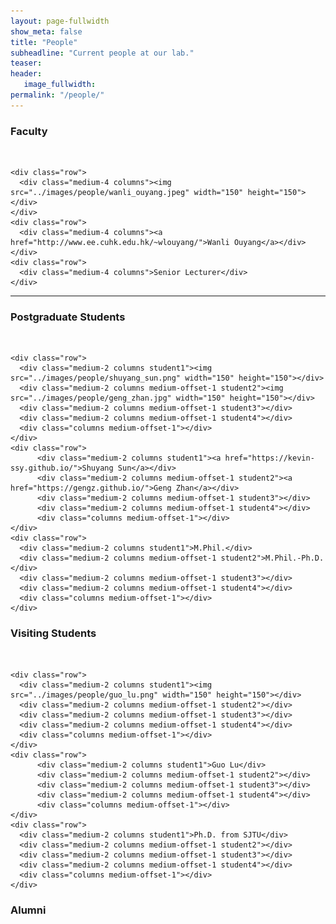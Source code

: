 ```yaml
---
layout: page-fullwidth
show_meta: false
title: "People"
subheadline: "Current people at our lab."
teaser: 
header:
   image_fullwidth: 
permalink: "/people/"
---
```




<div class="row">
	<div class="row">
		<h3>Faculty</h3>
		<br/>
	</div>
	
	<div class="row">
	  <div class="medium-4 columns"><img src="../images/people/wanli_ouyang.jpeg" width="150" height="150"></div>
	</div>
	<div class="row">
	  <div class="medium-4 columns"><a href="http://www.ee.cuhk.edu.hk/~wlouyang/">Wanli Ouyang</a></div>
	</div>
	<div class="row">
	  <div class="medium-4 columns">Senior Lecturer</div>
	</div>
</div>


---
<div class="row">
	<div class="row">
		<h3 class="medium-12">Postgraduate Students</h3>
		<br/>
	</div>
	
	<div class="row">
	  <div class="medium-2 columns student1"><img src="../images/people/shuyang_sun.png" width="150" height="150"></div>
	  <div class="medium-2 columns medium-offset-1 student2"><img src="../images/people/geng_zhan.jpg" width="150" height="150"></div>
	  <div class="medium-2 columns medium-offset-1 student3"></div>
	  <div class="medium-2 columns medium-offset-1 student4"></div>
	  <div class="columns medium-offset-1"></div>
	</div>
	<div class="row">
		  <div class="medium-2 columns student1"><a href="https://kevin-ssy.github.io/">Shuyang Sun</a></div>
		  <div class="medium-2 columns medium-offset-1 student2"><a href="https://gengz.github.io/">Geng Zhan</a></div>
		  <div class="medium-2 columns medium-offset-1 student3"></div>
		  <div class="medium-2 columns medium-offset-1 student4"></div>
		  <div class="columns medium-offset-1"></div>
	</div>
	<div class="row">
	  <div class="medium-2 columns student1">M.Phil.</div>
	  <div class="medium-2 columns medium-offset-1 student2">M.Phil.-Ph.D.</div>
	  <div class="medium-2 columns medium-offset-1 student3"></div>
	  <div class="medium-2 columns medium-offset-1 student4"></div>
	  <div class="columns medium-offset-1"></div>
	</div>
</div>

<div class="row">
	<div class="row">
		<h3 class="medium-12">Visiting Students</h3>
		<br/>
	</div>
	
	<div class="row">
	  <div class="medium-2 columns student1"><img src="../images/people/guo_lu.png" width="150" height="150"></div>
	  <div class="medium-2 columns medium-offset-1 student2"></div>
	  <div class="medium-2 columns medium-offset-1 student3"></div>
	  <div class="medium-2 columns medium-offset-1 student4"></div>
	  <div class="columns medium-offset-1"></div>
	</div>
	<div class="row">
		  <div class="medium-2 columns student1">Guo Lu</div>
		  <div class="medium-2 columns medium-offset-1 student2"></div>
		  <div class="medium-2 columns medium-offset-1 student3"></div>
		  <div class="medium-2 columns medium-offset-1 student4"></div>
		  <div class="columns medium-offset-1"></div>
	</div>
	<div class="row">
	  <div class="medium-2 columns student1">Ph.D. from SJTU</div>
	  <div class="medium-2 columns medium-offset-1 student2"></div>
	  <div class="medium-2 columns medium-offset-1 student3"></div>
	  <div class="medium-2 columns medium-offset-1 student4"></div>
	  <div class="columns medium-offset-1"></div>
	</div>
</div>

### Alumni